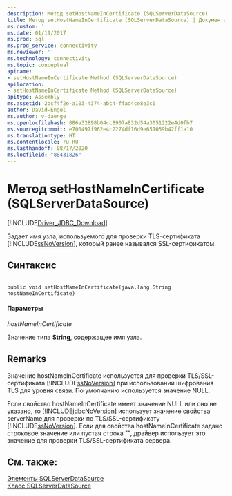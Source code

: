 ```yaml
---
description: Метод setHostNameInCertificate (SQLServerDataSource)
title: Метод setHostNameInCertificate (SQLServerDataSource) | Документация Майкрософт
ms.custom: ''
ms.date: 01/19/2017
ms.prod: sql
ms.prod_service: connectivity
ms.reviewer: ''
ms.technology: connectivity
ms.topic: conceptual
apiname:
- setHostNameInCertificate Method (SQLServerDataSource)
apilocation:
- setHostNameInCertificate Method (SQLServerDataSource)
apitype: Assembly
ms.assetid: 2bcf4f2e-a103-4374-abc4-ffad4ce8e3c0
author: David-Engel
ms.author: v-daenge
ms.openlocfilehash: 886a32898b04cc8907a832d54a3051222e4d0fb7
ms.sourcegitcommit: e700497f962e4c2274df16d9e651059b42ff1a10
ms.translationtype: HT
ms.contentlocale: ru-RU
ms.lasthandoff: 08/17/2020
ms.locfileid: "88431826"
---
```

# <a name="sethostnameincertificate-method-sqlserverdatasource"></a>Метод setHostNameInCertificate (SQLServerDataSource)
[!INCLUDE[Driver_JDBC_Download](../../../includes/driver_jdbc_download.md)]

  Задает имя узла, используемого для проверки TLS-сертификата [!INCLUDE[ssNoVersion](../../../includes/ssnoversion-md.md)], который ранее назывался SSL-сертификатом.  
  
## <a name="syntax"></a>Синтаксис  
  
```  
  
public void setHostNameInCertificate(java.lang.String hostNameInCertificate)  
```  
  
#### <a name="parameters"></a>Параметры  
 *hostNameInCertificate*  
  
 Значение типа **String**, содержащее имя узла.  
  
## <a name="remarks"></a>Remarks  
 Значение hostNameInCertificate используется для проверки TLS/SSL-сертификата [!INCLUDE[ssNoVersion](../../../includes/ssnoversion-md.md)] при использовании шифрования TLS для уровня связи. По умолчанию используется значение NULL.  
  
 Если свойство hostNameInCertificate имеет значение NULL или оно не указано, то [!INCLUDE[jdbcNoVersion](../../../includes/jdbcnoversion_md.md)] использует значение свойства serverName для проверки по TLS/SSL-сертификату [!INCLUDE[ssNoVersion](../../../includes/ssnoversion-md.md)]. Если для свойства hostNameInCertificate задано строковое значение или пустая строка "", драйвер использует это значение для проверки TLS/SSL-сертификата сервера.  
  
## <a name="see-also"></a>См. также:  
 [Элементы SQLServerDataSource](../../../connect/jdbc/reference/sqlserverdatasource-members.md)   
 [Класс SQLServerDataSource](../../../connect/jdbc/reference/sqlserverdatasource-class.md)  
  
  

